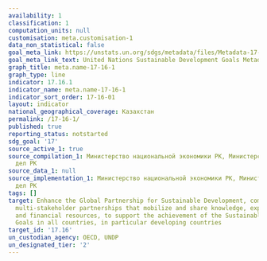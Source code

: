 ```yaml
---
availability: 1
classification: 1
computation_units: null
customisation: meta.customisation-1
data_non_statistical: false
goal_meta_link: https://unstats.un.org/sdgs/metadata/files/Metadata-17-16-01.pdf
goal_meta_link_text: United Nations Sustainable Development Goals Metadata (pdf 468kB)
graph_title: meta.name-17-16-1
graph_type: line
indicator: 17.16.1
indicator_name: meta.name-17-16-1
indicator_sort_order: 17-16-01
layout: indicator
national_geographical_coverage: Казахстан
permalink: /17-16-1/
published: true
reporting_status: notstarted
sdg_goal: '17'
source_active_1: true
source_compilation_1: Министерство национальной экономики РК, Министерство иностранных
  дел РК
source_data_1: null
source_implementation_1: Министерство национальной экономики РК, Министерство иностранных
  дел РК
tags: []
target: Enhance the Global Partnership for Sustainable Development, complemented by
  multi-stakeholder partnerships that mobilize and share knowledge, expertise, technology
  and financial resources, to support the achievement of the Sustainable Development
  Goals in all countries, in particular developing countries
target_id: '17.16'
un_custodian_agency: OECD, UNDP
un_designated_tier: '2'
---
```

